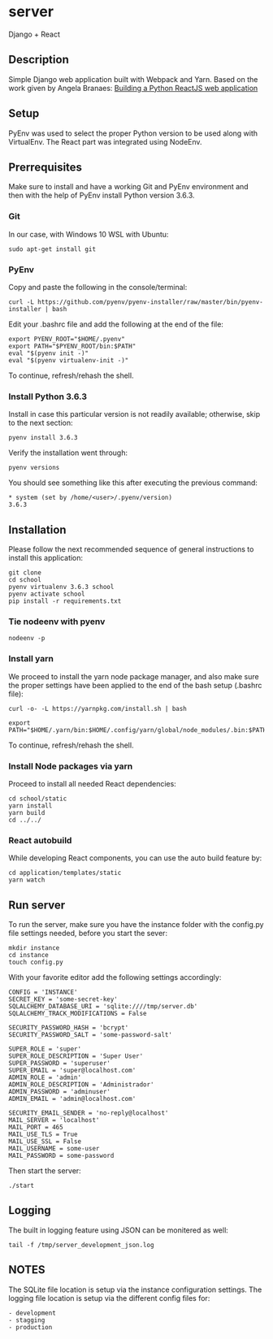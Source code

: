 # server
Django + React

## Description
Simple Django web application built with Webpack and Yarn. Based on the work
given by Angela Branaes:
[Building a Python ReactJS web application](https://www.youtube.com/watch?v=nfi0hX-F8Zo "Youtube: Angela Branaes")

## Setup
PyEnv was used to select the proper Python version to be used along with
VirtualEnv. The React part was integrated using NodeEnv.

## Prerrequisites
Make sure to install and have a working Git and PyEnv environment
and then with the help of PyEnv install Python version 3.6.3.

### Git
In our case, with Windows 10 WSL with Ubuntu:

    sudo apt-get install git

### PyEnv
Copy and paste the following in the console/terminal:

    curl -L https://github.com/pyenv/pyenv-installer/raw/master/bin/pyenv-installer | bash

Edit your .bashrc file and add the following at the end of the file:

    export PYENV_ROOT="$HOME/.pyenv"
    export PATH="$PYENV_ROOT/bin:$PATH"
    eval "$(pyenv init -)"
    eval "$(pyenv virtualenv-init -)"

To continue, refresh/rehash the shell.

### Install Python 3.6.3
Install in case this particular version is not readily available; otherwise,
skip to the next section:

    pyenv install 3.6.3

Verify the installation went through:

    pyenv versions

You should see something like this after executing the previous command:

    * system (set by /home/<user>/.pyenv/version)
    3.6.3

## Installation
Please follow the next recommended sequence of general instructions to install
this application:

    git clone
    cd school
    pyenv virtualenv 3.6.3 school
    pyenv activate school
    pip install -r requirements.txt

### Tie nodeenv with pyenv

    nodeenv -p

### Install yarn
We proceed to install the yarn node package manager, and also make sure the
proper settings have been applied to the end of the bash setup (.bashrc file):

    curl -o- -L https://yarnpkg.com/install.sh | bash

    export PATH="$HOME/.yarn/bin:$HOME/.config/yarn/global/node_modules/.bin:$PATH"

To continue, refresh/rehash the shell.

### Install Node packages via yarn
Proceed to install all needed React dependencies:

    cd school/static
    yarn install
    yarn build
    cd ../../

### React autobuild
While developing React components, you can use the auto build feature by:

    cd application/templates/static
    yarn watch

## Run server
To run the server, make sure you have the instance folder with the config.py
file settings needed, before you start the sever:

    mkdir instance
    cd instance
    touch config.py

With your favorite editor add the following settings accordingly:

    CONFIG = 'INSTANCE'
    SECRET_KEY = 'some-secret-key'
    SQLALCHEMY_DATABASE_URI = 'sqlite:////tmp/server.db'
    SQLALCHEMY_TRACK_MODIFICATIONS = False

    SECURITY_PASSWORD_HASH = 'bcrypt'
    SECURITY_PASSWORD_SALT = 'some-password-salt'

    SUPER_ROLE = 'super'
    SUPER_ROLE_DESCRIPTION = 'Super User'
    SUPER_PASSWORD = 'superuser'
    SUPER_EMAIL = 'super@localhost.com'
    ADMIN_ROLE = 'admin'
    ADMIN_ROLE_DESCRIPTION = 'Administrador'
    ADMIN_PASSWORD = 'adminuser'
    ADMIN_EMAIL = 'admin@localhost.com'

    SECURITY_EMAIL_SENDER = 'no-reply@localhost'
    MAIL_SERVER = 'localhost'
    MAIL_PORT = 465
    MAIL_USE_TLS = True
    MAIL_USE_SSL = False
    MAIL_USERNAME = some-user
    MAIL_PASSWORD = some-password

Then start the server:

    ./start



## Logging
The built in logging feature using JSON can be monitered as well:

    tail -f /tmp/server_development_json.log

## NOTES
The SQLite file location is setup via the instance configuration settings.
The logging file location is setup via the different config files for:

    - development
    - stagging
    - production
